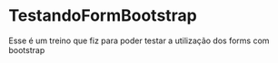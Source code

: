 # TestandoFormBootstrap
Esse é um treino que fiz para poder testar a utilização dos forms com bootstrap
